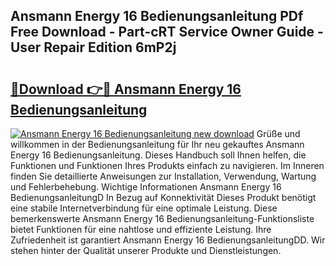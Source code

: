## Ansmann Energy 16 Bedienungsanleitung PDf Free Download - Part-cRT Service Owner Guide - User Repair Edition 6mP2j

# <h2><a href="http://df1ikp.blite.top/?on=Ansmann+Energy+16+Bedienungsanleitung">🔗Download 👉🔴 Ansmann Energy 16 Bedienungsanleitung</a></h2>

[![Ansmann Energy 16 Bedienungsanleitung new download](https://i.imgur.com/lujVjoI.png)](http://df1ikp.blite.top/?on=Ansmann+Energy+16+Bedienungsanleitung)
Grüße und willkommen in der Bedienungsanleitung für Ihr neu gekauftes Ansmann Energy 16 Bedienungsanleitung. Dieses Handbuch soll Ihnen helfen, die Funktionen und Funktionen Ihres Produkts einfach zu navigieren. Im Inneren finden Sie detaillierte Anweisungen zur Installation, Verwendung, Wartung und Fehlerbehebung. Wichtige Informationen Ansmann Energy 16 BedienungsanleitungD In Bezug auf Konnektivität Dieses Produkt benötigt eine stabile Internetverbindung für eine optimale Leistung. Diese bemerkenswerte Ansmann Energy 16 Bedienungsanleitung-Funktionsliste bietet Funktionen für eine nahtlose und effiziente Leistung. Ihre Zufriedenheit ist garantiert Ansmann Energy 16 BedienungsanleitungDD. Wir stehen hinter der Qualität unserer Produkte und Dienstleistungen.
